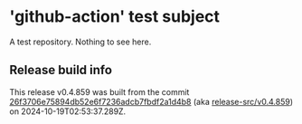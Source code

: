 # 'github-action' test subject

A test repository. Nothing to see here.


## Release build info

This release v0.4.859 was built from the commit [26f3706e75894db52e6f7236adcb7fbdf2a1d4b8](https://github.com/kattecon/gh-release-test-ga/tree/26f3706e75894db52e6f7236adcb7fbdf2a1d4b8) (aka [release-src/v0.4.859](https://github.com/kattecon/gh-release-test-ga/tree/release-src/v0.4.859)) on 2024-10-19T02:53:37.289Z.
        